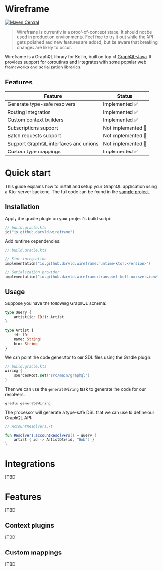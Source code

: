 # Wireframe

[![Maven Central](https://img.shields.io/maven-central/v/io.github.darvld.wireframe/runtime-core.svg?label=Maven%20Central)](https://search.maven.org/search?q=g:%22io.github.darvld.wireframe%22%20AND%20a:%22runtime-core%22)

> Wireframe is currently in a proof-of-concept stage. It should not be used in production environments. Feel free to try
> it out while the API gets polished and new features are added, but be aware that breaking changes are likely to occur.

Wireframe is a GraphQL library for Kotlin, built on top of [GraphQL-Java](https://github.com/graphql-java/graphql-java).
It provides support for coroutines and integrates with some popular web frameworks and serialization libraries.

## Features

| Feature                               | Status             |
|---------------------------------------|--------------------|
| Generate type-safe resolvers          | Implemented ✅      |
| Routing integration                   | Implemented ✅      |
| Custom context builders               | Implemented ✅      |
| Subscriptions support                 | Not implemented 🚧 |
| Batch requests support                | Not implemented 🚧 |
| Support GraphQL interfaces and unions | Not implemented 🚧 |
| Custom type mappings                  | Implemented ✅      |

# Quick start

This guide explains how to install and setup your GraphQL application using a Ktor server backend. The full code can be
found in the [sample project](https://github.com/darvld/wireframe/blob/main/sample/README).

## Installation

Apply the gradle plugin on your project's build script:

```kotlin
// build.gradle.kts
id("io.github.darvld.wireframe")
```

Add runtime dependencies:

```kotlin
// build.gradle.kts

// Ktor integration
implementation("io.github.darvld.wireframe:runtime-ktor:<version>")

// Serialization provider
implementation("io.github.darvld.wireframe:transport-kotlinx:<version>")
```

## Usage

Suppose you have the following GraphQL schema:

```graphql
type Query {
    artist(id: ID!): Artist
}

type Artist {
    id: ID!
    name: String!
    bio: String
}
```

We can point the code generator to our SDL files using the Gradle plugin:

```kotlin
// build.gradle.kts
wiring {
    sourcesRoot.set("src/main/graphql")
}
```

Then we can use the `generateWiring` task to generate the code for our resolvers.

```commandline
gradle generateWiring
```

The processor will generate a type-safe DSL that we can use to define our GraphQL API:

```kotlin
// AccountResolvers.kt

fun Resolvers.accountResolvers() = query {
    artist { id -> ArtistDto(id, "Bob") }
}
```

# Integrations

[TBD]

# Features

[TBD]

## Context plugins

[TBD]

## Custom mappings

[TBD]
